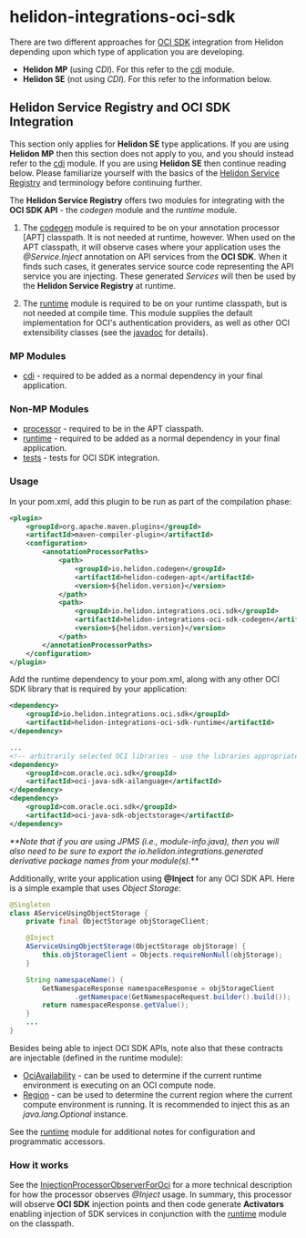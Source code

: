 # helidon-integrations-oci-sdk

There are two different approaches for [OCI SDK](https://docs.oracle.com/en-us/iaas/Content/API/SDKDocs/javasdk.htm) integration from Helidon depending upon which type of application you are developing.
* **Helidon MP** (using _CDI_). For this refer to the [cdi](./cdi) module.
* **Helidon SE** (not using _CDI_). For this refer to the information below.

## Helidon Service Registry and OCI SDK Integration
This section only applies for **Helidon SE** type applications. If you are using **Helidon MP** then this section does not apply to you, and you should instead refer to the [cdi](./cdi) module. If you are using **Helidon SE** then continue reading below. Please familiarize yourself with the basics of the [Helidon Service Registry](../../../service) and terminology before continuing further.

The **Helidon Service Registry** offers two modules for integrating with the **OCI SDK API** - the _codegen_ module and the _runtime_ module.

1. The [codegen](./codegen) module is required to be on your annotation processor [APT] classpath. It is not needed at runtime, however. When used on the APT classpath, it will observe cases where your application uses the _@Service.Inject_ annotation on API services from the **OCI SDK**.  When it finds such cases, it generates service source code representing the API service you are injecting. These generated _Services_ will then be used by the **Helidon Service Registry** at runtime.

2. The [runtime](./runtime) module is required to be on your runtime classpath, but is not needed at compile time. This module supplies the default implementation for OCI's authentication providers, as well as other OCI extensibility classes (see the [javadoc](./runtime/src/main/java/io/helidon/integrations/oci/sdk/runtime/package-info.java) for details).


### MP Modules
* [cdi](./cdi) - required to be added as a normal dependency in your final application.


### Non-MP Modules
* [processor](./processor) - required to be in the APT classpath.
* [runtime](./runtime) - required to be added as a normal dependency in your final application.
* [tests](./tests) - tests for OCI SDK integration.


### Usage

In your pom.xml, add this plugin to be run as part of the compilation phase:
```pom.xml
<plugin>
    <groupId>org.apache.maven.plugins</groupId>
    <artifactId>maven-compiler-plugin</artifactId>
    <configuration>
        <annotationProcessorPaths>
            <path>
                <groupId>io.helidon.codegen</groupId>
                <artifactId>helidon-codegen-apt</artifactId>
                <version>${helidon.version}</version>
            </path>
            <path>
                <groupId>io.helidon.integrations.oci.sdk</groupId>
                <artifactId>helidon-integrations-oci-sdk-codegen</artifactId>
                <version>${helidon.version}</version>
            </path>
        </annotationProcessorPaths>
    </configuration>
</plugin>
```

Add the runtime dependency to your pom.xml, along with any other OCI SDK library that is required by your application:
```pom.xml
<dependency>
    <groupId>io.helidon.integrations.oci.sdk</groupId>
    <artifactId>helidon-integrations-oci-sdk-runtime</artifactId>
</dependency>

...
<!-- arbitrarily selected OCI libraries - use the libraries appropriate for your application -->
<dependency>
    <groupId>com.oracle.oci.sdk</groupId>
    <artifactId>oci-java-sdk-ailanguage</artifactId>
</dependency>
<dependency>
    <groupId>com.oracle.oci.sdk</groupId>
    <artifactId>oci-java-sdk-objectstorage</artifactId>
</dependency>
```

_**Note that if you are using JPMS (i.e., _module-info.java_), then you will also need to be sure to export the _io.helidon.integrations.generated_ derivative package names from your module(s)._**

Additionally, write your application using **@Inject** for any OCI SDK API. Here is a simple example that uses _Object Storage_:

```java
@Singleton
class AServiceUsingObjectStorage {
    private final ObjectStorage objStorageClient;

    @Inject
    AServiceUsingObjectStorage(ObjectStorage objStorage) {
        this.objStorageClient = Objects.requireNonNull(objStorage);
    }

    String namespaceName() {
        GetNamespaceResponse namespaceResponse = objStorageClient
                .getNamespace(GetNamespaceRequest.builder().build());
        return namespaceResponse.getValue();
    }
    ...
}
```

Besides being able to inject OCI SDK APIs, note also that these contracts are injectable (defined in the runtime module):
* [OciAvailability](runtime/src/main/java/io/helidon/integrations/oci/sdk/runtime/OciAvailability.java) - can be used to determine if the current runtime environment is executing on an OCI compute node.
* [Region](runtime/src/main/java/io/helidon/integrations/oci/sdk/runtime/OciRegionProvider.java) - can be used to determine the current region where the current compute environment is running. It is recommended to inject this as an _java.lang.Optional_ instance.

See the [runtime](./runtime) module for additional notes for configuration and programmatic accessors.

### How it works
See the [InjectionProcessorObserverForOci](processor/src/main/java/io/helidon/integrations/oci/sdk/processor/InjectionProcessorObserverForOCI.java) for a more technical description for how the processor observes _@Inject_ usage. In summary, this processor will observe **OCI SDK** injection points and then code generate **Activators** enabling injection of SDK services in conjunction with the [runtime](./runtime) module on the classpath.
